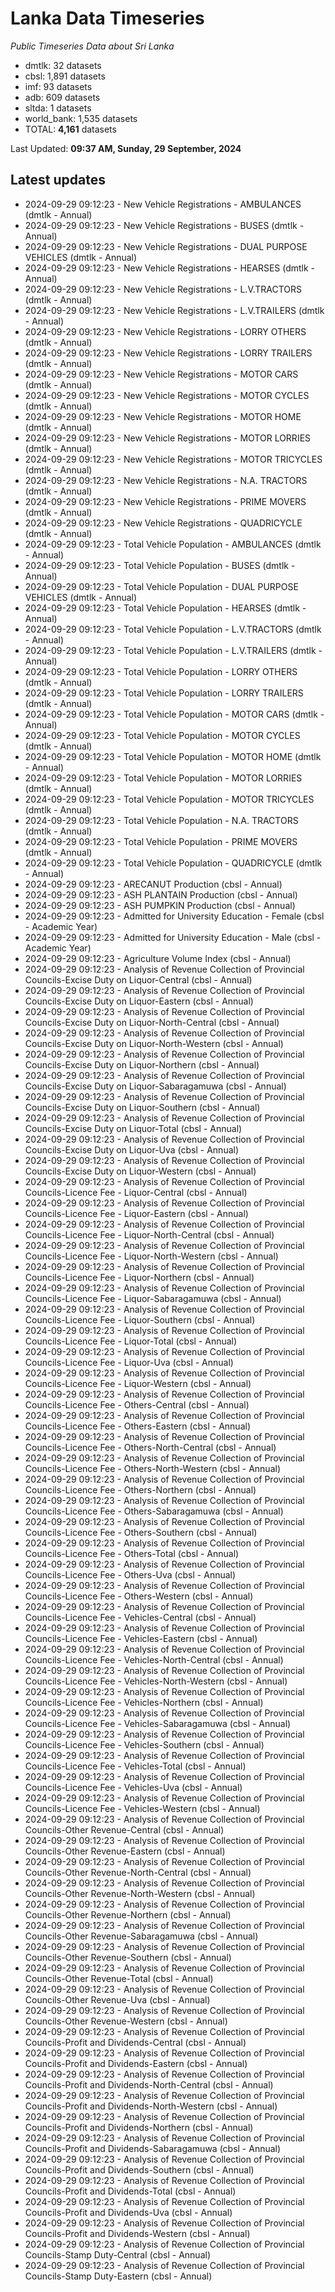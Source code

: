 # Lanka Data Timeseries
*Public Timeseries Data about Sri Lanka*

* dmtlk: 32 datasets
* cbsl: 1,891 datasets
* imf: 93 datasets
* adb: 609 datasets
* sltda: 1 datasets
* world_bank: 1,535 datasets
* TOTAL: **4,161** datasets

Last Updated: **09:37 AM, Sunday, 29 September, 2024**

## Latest updates

* 2024-09-29 09:12:23 - New Vehicle Registrations - AMBULANCES (dmtlk - Annual)
* 2024-09-29 09:12:23 - New Vehicle Registrations - BUSES (dmtlk - Annual)
* 2024-09-29 09:12:23 - New Vehicle Registrations - DUAL PURPOSE VEHICLES (dmtlk - Annual)
* 2024-09-29 09:12:23 - New Vehicle Registrations - HEARSES (dmtlk - Annual)
* 2024-09-29 09:12:23 - New Vehicle Registrations - L.V.TRACTORS (dmtlk - Annual)
* 2024-09-29 09:12:23 - New Vehicle Registrations - L.V.TRAILERS (dmtlk - Annual)
* 2024-09-29 09:12:23 - New Vehicle Registrations - LORRY OTHERS (dmtlk - Annual)
* 2024-09-29 09:12:23 - New Vehicle Registrations - LORRY TRAILERS (dmtlk - Annual)
* 2024-09-29 09:12:23 - New Vehicle Registrations - MOTOR CARS (dmtlk - Annual)
* 2024-09-29 09:12:23 - New Vehicle Registrations - MOTOR CYCLES (dmtlk - Annual)
* 2024-09-29 09:12:23 - New Vehicle Registrations - MOTOR HOME (dmtlk - Annual)
* 2024-09-29 09:12:23 - New Vehicle Registrations - MOTOR LORRIES (dmtlk - Annual)
* 2024-09-29 09:12:23 - New Vehicle Registrations - MOTOR TRICYCLES (dmtlk - Annual)
* 2024-09-29 09:12:23 - New Vehicle Registrations - N.A. TRACTORS (dmtlk - Annual)
* 2024-09-29 09:12:23 - New Vehicle Registrations - PRIME MOVERS (dmtlk - Annual)
* 2024-09-29 09:12:23 - New Vehicle Registrations - QUADRICYCLE (dmtlk - Annual)
* 2024-09-29 09:12:23 - Total Vehicle Population - AMBULANCES (dmtlk - Annual)
* 2024-09-29 09:12:23 - Total Vehicle Population - BUSES (dmtlk - Annual)
* 2024-09-29 09:12:23 - Total Vehicle Population - DUAL PURPOSE VEHICLES (dmtlk - Annual)
* 2024-09-29 09:12:23 - Total Vehicle Population - HEARSES (dmtlk - Annual)
* 2024-09-29 09:12:23 - Total Vehicle Population - L.V.TRACTORS (dmtlk - Annual)
* 2024-09-29 09:12:23 - Total Vehicle Population - L.V.TRAILERS (dmtlk - Annual)
* 2024-09-29 09:12:23 - Total Vehicle Population - LORRY OTHERS (dmtlk - Annual)
* 2024-09-29 09:12:23 - Total Vehicle Population - LORRY TRAILERS (dmtlk - Annual)
* 2024-09-29 09:12:23 - Total Vehicle Population - MOTOR CARS (dmtlk - Annual)
* 2024-09-29 09:12:23 - Total Vehicle Population - MOTOR CYCLES (dmtlk - Annual)
* 2024-09-29 09:12:23 - Total Vehicle Population - MOTOR HOME (dmtlk - Annual)
* 2024-09-29 09:12:23 - Total Vehicle Population - MOTOR LORRIES (dmtlk - Annual)
* 2024-09-29 09:12:23 - Total Vehicle Population - MOTOR TRICYCLES (dmtlk - Annual)
* 2024-09-29 09:12:23 - Total Vehicle Population - N.A. TRACTORS (dmtlk - Annual)
* 2024-09-29 09:12:23 - Total Vehicle Population - PRIME MOVERS (dmtlk - Annual)
* 2024-09-29 09:12:23 - Total Vehicle Population - QUADRICYCLE (dmtlk - Annual)
* 2024-09-29 09:12:23 - ARECANUT Production (cbsl - Annual)
* 2024-09-29 09:12:23 - ASH PLANTAIN Production (cbsl - Annual)
* 2024-09-29 09:12:23 - ASH PUMPKIN Production (cbsl - Annual)
* 2024-09-29 09:12:23 - Admitted for University Education - Female (cbsl - Academic Year)
* 2024-09-29 09:12:23 - Admitted for University Education - Male (cbsl - Academic Year)
* 2024-09-29 09:12:23 - Agriculture Volume Index (cbsl - Annual)
* 2024-09-29 09:12:23 - Analysis of Revenue Collection of Provincial Councils-Excise Duty on Liquor-Central (cbsl - Annual)
* 2024-09-29 09:12:23 - Analysis of Revenue Collection of Provincial Councils-Excise Duty on Liquor-Eastern (cbsl - Annual)
* 2024-09-29 09:12:23 - Analysis of Revenue Collection of Provincial Councils-Excise Duty on Liquor-North-Central (cbsl - Annual)
* 2024-09-29 09:12:23 - Analysis of Revenue Collection of Provincial Councils-Excise Duty on Liquor-North-Western (cbsl - Annual)
* 2024-09-29 09:12:23 - Analysis of Revenue Collection of Provincial Councils-Excise Duty on Liquor-Northern (cbsl - Annual)
* 2024-09-29 09:12:23 - Analysis of Revenue Collection of Provincial Councils-Excise Duty on Liquor-Sabaragamuwa (cbsl - Annual)
* 2024-09-29 09:12:23 - Analysis of Revenue Collection of Provincial Councils-Excise Duty on Liquor-Southern (cbsl - Annual)
* 2024-09-29 09:12:23 - Analysis of Revenue Collection of Provincial Councils-Excise Duty on Liquor-Total (cbsl - Annual)
* 2024-09-29 09:12:23 - Analysis of Revenue Collection of Provincial Councils-Excise Duty on Liquor-Uva (cbsl - Annual)
* 2024-09-29 09:12:23 - Analysis of Revenue Collection of Provincial Councils-Excise Duty on Liquor-Western (cbsl - Annual)
* 2024-09-29 09:12:23 - Analysis of Revenue Collection of Provincial Councils-Licence Fee - Liquor-Central (cbsl - Annual)
* 2024-09-29 09:12:23 - Analysis of Revenue Collection of Provincial Councils-Licence Fee - Liquor-Eastern (cbsl - Annual)
* 2024-09-29 09:12:23 - Analysis of Revenue Collection of Provincial Councils-Licence Fee - Liquor-North-Central (cbsl - Annual)
* 2024-09-29 09:12:23 - Analysis of Revenue Collection of Provincial Councils-Licence Fee - Liquor-North-Western (cbsl - Annual)
* 2024-09-29 09:12:23 - Analysis of Revenue Collection of Provincial Councils-Licence Fee - Liquor-Northern (cbsl - Annual)
* 2024-09-29 09:12:23 - Analysis of Revenue Collection of Provincial Councils-Licence Fee - Liquor-Sabaragamuwa (cbsl - Annual)
* 2024-09-29 09:12:23 - Analysis of Revenue Collection of Provincial Councils-Licence Fee - Liquor-Southern (cbsl - Annual)
* 2024-09-29 09:12:23 - Analysis of Revenue Collection of Provincial Councils-Licence Fee - Liquor-Total (cbsl - Annual)
* 2024-09-29 09:12:23 - Analysis of Revenue Collection of Provincial Councils-Licence Fee - Liquor-Uva (cbsl - Annual)
* 2024-09-29 09:12:23 - Analysis of Revenue Collection of Provincial Councils-Licence Fee - Liquor-Western (cbsl - Annual)
* 2024-09-29 09:12:23 - Analysis of Revenue Collection of Provincial Councils-Licence Fee - Others-Central (cbsl - Annual)
* 2024-09-29 09:12:23 - Analysis of Revenue Collection of Provincial Councils-Licence Fee - Others-Eastern (cbsl - Annual)
* 2024-09-29 09:12:23 - Analysis of Revenue Collection of Provincial Councils-Licence Fee - Others-North-Central (cbsl - Annual)
* 2024-09-29 09:12:23 - Analysis of Revenue Collection of Provincial Councils-Licence Fee - Others-North-Western (cbsl - Annual)
* 2024-09-29 09:12:23 - Analysis of Revenue Collection of Provincial Councils-Licence Fee - Others-Northern (cbsl - Annual)
* 2024-09-29 09:12:23 - Analysis of Revenue Collection of Provincial Councils-Licence Fee - Others-Sabaragamuwa (cbsl - Annual)
* 2024-09-29 09:12:23 - Analysis of Revenue Collection of Provincial Councils-Licence Fee - Others-Southern (cbsl - Annual)
* 2024-09-29 09:12:23 - Analysis of Revenue Collection of Provincial Councils-Licence Fee - Others-Total (cbsl - Annual)
* 2024-09-29 09:12:23 - Analysis of Revenue Collection of Provincial Councils-Licence Fee - Others-Uva (cbsl - Annual)
* 2024-09-29 09:12:23 - Analysis of Revenue Collection of Provincial Councils-Licence Fee - Others-Western (cbsl - Annual)
* 2024-09-29 09:12:23 - Analysis of Revenue Collection of Provincial Councils-Licence Fee - Vehicles-Central (cbsl - Annual)
* 2024-09-29 09:12:23 - Analysis of Revenue Collection of Provincial Councils-Licence Fee - Vehicles-Eastern (cbsl - Annual)
* 2024-09-29 09:12:23 - Analysis of Revenue Collection of Provincial Councils-Licence Fee - Vehicles-North-Central (cbsl - Annual)
* 2024-09-29 09:12:23 - Analysis of Revenue Collection of Provincial Councils-Licence Fee - Vehicles-North-Western (cbsl - Annual)
* 2024-09-29 09:12:23 - Analysis of Revenue Collection of Provincial Councils-Licence Fee - Vehicles-Northern (cbsl - Annual)
* 2024-09-29 09:12:23 - Analysis of Revenue Collection of Provincial Councils-Licence Fee - Vehicles-Sabaragamuwa (cbsl - Annual)
* 2024-09-29 09:12:23 - Analysis of Revenue Collection of Provincial Councils-Licence Fee - Vehicles-Southern (cbsl - Annual)
* 2024-09-29 09:12:23 - Analysis of Revenue Collection of Provincial Councils-Licence Fee - Vehicles-Total (cbsl - Annual)
* 2024-09-29 09:12:23 - Analysis of Revenue Collection of Provincial Councils-Licence Fee - Vehicles-Uva (cbsl - Annual)
* 2024-09-29 09:12:23 - Analysis of Revenue Collection of Provincial Councils-Licence Fee - Vehicles-Western (cbsl - Annual)
* 2024-09-29 09:12:23 - Analysis of Revenue Collection of Provincial Councils-Other Revenue-Central (cbsl - Annual)
* 2024-09-29 09:12:23 - Analysis of Revenue Collection of Provincial Councils-Other Revenue-Eastern (cbsl - Annual)
* 2024-09-29 09:12:23 - Analysis of Revenue Collection of Provincial Councils-Other Revenue-North-Central (cbsl - Annual)
* 2024-09-29 09:12:23 - Analysis of Revenue Collection of Provincial Councils-Other Revenue-North-Western (cbsl - Annual)
* 2024-09-29 09:12:23 - Analysis of Revenue Collection of Provincial Councils-Other Revenue-Northern (cbsl - Annual)
* 2024-09-29 09:12:23 - Analysis of Revenue Collection of Provincial Councils-Other Revenue-Sabaragamuwa (cbsl - Annual)
* 2024-09-29 09:12:23 - Analysis of Revenue Collection of Provincial Councils-Other Revenue-Southern (cbsl - Annual)
* 2024-09-29 09:12:23 - Analysis of Revenue Collection of Provincial Councils-Other Revenue-Total (cbsl - Annual)
* 2024-09-29 09:12:23 - Analysis of Revenue Collection of Provincial Councils-Other Revenue-Uva (cbsl - Annual)
* 2024-09-29 09:12:23 - Analysis of Revenue Collection of Provincial Councils-Other Revenue-Western (cbsl - Annual)
* 2024-09-29 09:12:23 - Analysis of Revenue Collection of Provincial Councils-Profit and Dividends-Central (cbsl - Annual)
* 2024-09-29 09:12:23 - Analysis of Revenue Collection of Provincial Councils-Profit and Dividends-Eastern (cbsl - Annual)
* 2024-09-29 09:12:23 - Analysis of Revenue Collection of Provincial Councils-Profit and Dividends-North-Central (cbsl - Annual)
* 2024-09-29 09:12:23 - Analysis of Revenue Collection of Provincial Councils-Profit and Dividends-North-Western (cbsl - Annual)
* 2024-09-29 09:12:23 - Analysis of Revenue Collection of Provincial Councils-Profit and Dividends-Northern (cbsl - Annual)
* 2024-09-29 09:12:23 - Analysis of Revenue Collection of Provincial Councils-Profit and Dividends-Sabaragamuwa (cbsl - Annual)
* 2024-09-29 09:12:23 - Analysis of Revenue Collection of Provincial Councils-Profit and Dividends-Southern (cbsl - Annual)
* 2024-09-29 09:12:23 - Analysis of Revenue Collection of Provincial Councils-Profit and Dividends-Total (cbsl - Annual)
* 2024-09-29 09:12:23 - Analysis of Revenue Collection of Provincial Councils-Profit and Dividends-Uva (cbsl - Annual)
* 2024-09-29 09:12:23 - Analysis of Revenue Collection of Provincial Councils-Profit and Dividends-Western (cbsl - Annual)
* 2024-09-29 09:12:23 - Analysis of Revenue Collection of Provincial Councils-Stamp Duty-Central (cbsl - Annual)
* 2024-09-29 09:12:23 - Analysis of Revenue Collection of Provincial Councils-Stamp Duty-Eastern (cbsl - Annual)